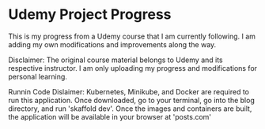 # Udemy Project Progress
This is my progress from a Udemy course that I am currently following.
I am adding my own modifications and improvements along the way.

Disclaimer: The original course material belongs to Udemy and its respective instructor.
I am only uploading my progress and modifications for personal learning.

Runnin Code Dislaimer: Kubernetes, Minikube, and Docker are required to run this application.
Once downloaded, go to your terminal, go into the blog directory, and run 'skaffold dev'.
Once the images and containers are built, the application will be available in your browser at 'posts.com'
